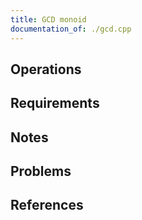 ```yaml
---
title: GCD monoid
documentation_of: ./gcd.cpp
---
```


## Operations

## Requirements

## Notes

## Problems

## References
